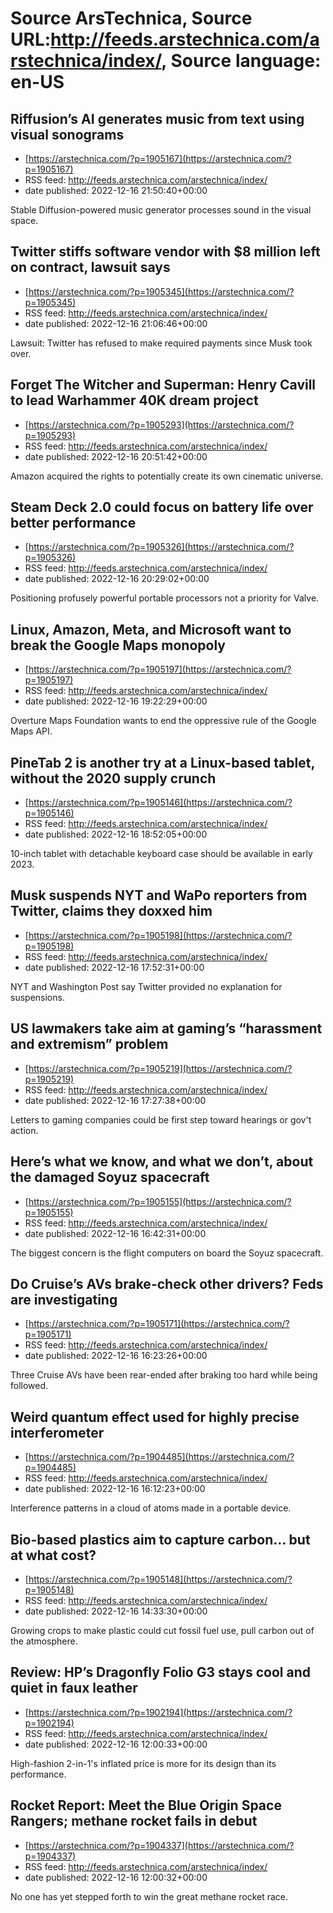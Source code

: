 # Source ArsTechnica, Source URL:http://feeds.arstechnica.com/arstechnica/index/, Source language: en-US

## Riffusion’s AI generates music from text using visual sonograms
 - [https://arstechnica.com/?p=1905167](https://arstechnica.com/?p=1905167)
 - RSS feed: http://feeds.arstechnica.com/arstechnica/index/
 - date published: 2022-12-16 21:50:40+00:00

Stable Diffusion-powered music generator processes sound in the visual space.

## Twitter stiffs software vendor with $8 million left on contract, lawsuit says
 - [https://arstechnica.com/?p=1905345](https://arstechnica.com/?p=1905345)
 - RSS feed: http://feeds.arstechnica.com/arstechnica/index/
 - date published: 2022-12-16 21:06:46+00:00

Lawsuit: Twitter has refused to make required payments since Musk took over.

## Forget The Witcher and Superman: Henry Cavill to lead Warhammer 40K dream project
 - [https://arstechnica.com/?p=1905293](https://arstechnica.com/?p=1905293)
 - RSS feed: http://feeds.arstechnica.com/arstechnica/index/
 - date published: 2022-12-16 20:51:42+00:00

Amazon acquired the rights to potentially create its own cinematic universe.

## Steam Deck 2.0 could focus on battery life over better performance
 - [https://arstechnica.com/?p=1905326](https://arstechnica.com/?p=1905326)
 - RSS feed: http://feeds.arstechnica.com/arstechnica/index/
 - date published: 2022-12-16 20:29:02+00:00

Positioning profusely powerful portable processors not a priority for Valve.

## Linux, Amazon, Meta, and Microsoft want to break the Google Maps monopoly
 - [https://arstechnica.com/?p=1905197](https://arstechnica.com/?p=1905197)
 - RSS feed: http://feeds.arstechnica.com/arstechnica/index/
 - date published: 2022-12-16 19:22:29+00:00

Overture Maps Foundation wants to end the oppressive rule of the Google Maps API.

## PineTab 2 is another try at a Linux-based tablet, without the 2020 supply crunch
 - [https://arstechnica.com/?p=1905146](https://arstechnica.com/?p=1905146)
 - RSS feed: http://feeds.arstechnica.com/arstechnica/index/
 - date published: 2022-12-16 18:52:05+00:00

10-inch tablet with detachable keyboard case should be available in early 2023.

## Musk suspends NYT and WaPo reporters from Twitter, claims they doxxed him
 - [https://arstechnica.com/?p=1905198](https://arstechnica.com/?p=1905198)
 - RSS feed: http://feeds.arstechnica.com/arstechnica/index/
 - date published: 2022-12-16 17:52:31+00:00

NYT and Washington Post say Twitter provided no explanation for suspensions.

## US lawmakers take aim at gaming’s “harassment and extremism” problem
 - [https://arstechnica.com/?p=1905219](https://arstechnica.com/?p=1905219)
 - RSS feed: http://feeds.arstechnica.com/arstechnica/index/
 - date published: 2022-12-16 17:27:38+00:00

Letters to gaming companies could be first step toward hearings or gov't action.

## Here’s what we know, and what we don’t, about the damaged Soyuz spacecraft
 - [https://arstechnica.com/?p=1905155](https://arstechnica.com/?p=1905155)
 - RSS feed: http://feeds.arstechnica.com/arstechnica/index/
 - date published: 2022-12-16 16:42:31+00:00

The biggest concern is the flight computers on board the Soyuz spacecraft.

## Do Cruise’s AVs brake-check other drivers? Feds are investigating
 - [https://arstechnica.com/?p=1905171](https://arstechnica.com/?p=1905171)
 - RSS feed: http://feeds.arstechnica.com/arstechnica/index/
 - date published: 2022-12-16 16:23:26+00:00

Three Cruise AVs have been rear-ended after braking too hard while being followed.

## Weird quantum effect used for highly precise interferometer
 - [https://arstechnica.com/?p=1904485](https://arstechnica.com/?p=1904485)
 - RSS feed: http://feeds.arstechnica.com/arstechnica/index/
 - date published: 2022-12-16 16:12:23+00:00

Interference patterns in a cloud of atoms made in a portable device.

## Bio-based plastics aim to capture carbon… but at what cost?
 - [https://arstechnica.com/?p=1905148](https://arstechnica.com/?p=1905148)
 - RSS feed: http://feeds.arstechnica.com/arstechnica/index/
 - date published: 2022-12-16 14:33:30+00:00

Growing crops to make plastic could cut fossil fuel use, pull carbon out of the atmosphere.

## Review: HP’s Dragonfly Folio G3 stays cool and quiet in faux leather
 - [https://arstechnica.com/?p=1902194](https://arstechnica.com/?p=1902194)
 - RSS feed: http://feeds.arstechnica.com/arstechnica/index/
 - date published: 2022-12-16 12:00:33+00:00

High-fashion 2-in-1's inflated price is more for its design than its performance.

## Rocket Report: Meet the Blue Origin Space Rangers; methane rocket fails in debut
 - [https://arstechnica.com/?p=1904337](https://arstechnica.com/?p=1904337)
 - RSS feed: http://feeds.arstechnica.com/arstechnica/index/
 - date published: 2022-12-16 12:00:32+00:00

No one has yet stepped forth to win the great methane rocket race.
